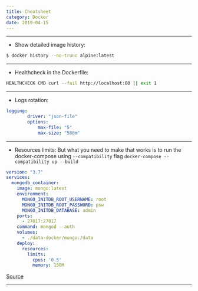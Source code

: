 ```yaml
---
title: Cheatsheet
category: Docker
date: 2019-04-15
---
```


-----

* Show detailed image history:
```bash
$ docker history --no-trunc alpine:latest
```

-----

* Healthcheck in the Dockerfile:
```bash
HEALTHCHECK CMD curl --fail http://localhost:80 || exit 1
```

-----

* Logs rotation:
```yaml
logging:
        driver: "json-file"
        options:
            max-file: "5"
            max-size: "500m"
```

-----

* Resources limits:
But what you need to make that works is to run the docker-compose using `--compatibility` flag `docker-compose --compatibility up --build`
```yaml
version: "3.7"
services:
  mongodb_container:
    image: mongo:latest
    environment:
      MONGO_INITDB_ROOT_USERNAME: root
      MONGO_INITDB_ROOT_PASSWORD: psw
      MONGO_INITDB_DATABASE: admin
    ports:
      - 27017:27017
    command: mongod --auth
    volumes:
      - ./data-docker/mongo:/data
    deploy:
      resources:
        limits:
          cpus: '0.5'
          memory: 150M
```
[Source](https://stackoverflow.com/a/61427151)

-----
